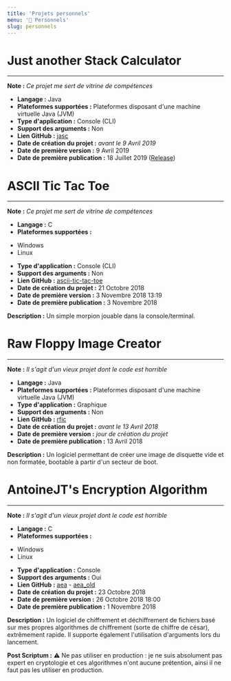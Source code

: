 ```yaml
---
title: 'Projets personnels'
menu: '👤 Personnels'
slug: personnels
---
```


# Just another Stack Calculator
___
**Note :** _Ce projet me sert de vitrine de compétences_
* **Langage :** Java
* **Plateformes supportées :** Plateformes disposant d'une machine virtuelle Java (JVM)
* **Type d'application :** Console (CLI)
* **Support des arguments :** Non
* **Lien GitHub :** [jasc](https://github.com/AntoineJT/)
* **Date de création du projet :** _avant le 9 Avril 2019_
* **Date de première version :** 9 Avril 2019
* **Date de première publication :** 18 Juillet 2019 ([Release](https://github.com/AntoineJT/jasc/releases/tag/v0.3.5))

# ASCII Tic Tac Toe
___
**Note :** _Ce projet me sert de vitrine de compétences_
* **Langage :** C
* **Plateformes supportées :**
<ul>
    <li>Windows</li>
    <li>Linux</li>
</ul>

* **Type d'application :** Console (CLI)
* **Support des arguments :** Non
* **Lien GitHub :** [ascii-tic-tac-toe](https://github.com/AntoineJT/ascii-tic-tac-toe)
* **Date de création du projet :** 21 Octobre 2018
* **Date de première version :** 3 Novembre 2018 13:19
* **Date de première publication :** 3 Novembre 2018

**Description :** Un simple morpion jouable dans la console/terminal.

# Raw Floppy Image Creator
___
**Note :** _Il s'agit d'un vieux projet dont le code est horrible_
* **Langage :** Java
* **Plateformes supportées :** Plateformes disposant d'une machine virtuelle Java (JVM)
* **Type d'application :** Graphique
* **Support des arguments :** Non
* **Lien GitHub :** [rfic](https://github.com/AntoineJT/rfic)
* **Date de création du projet :** _avant le 13 Avril 2018_
* **Date de première version :** _jour de création du projet_
* **Date de première publication :** 13 Avril 2018

**Description :** Un logiciel permettant de créer une image de disquette vide et non formatée, bootable à partir d'un secteur de boot.

# AntoineJT's Encryption Algorithm
___
**Note :** _Il s'agit d'un vieux projet dont le code est horrible_
* **Langage :** C
* **Plateformes supportées :**
<ul>
    <li>Windows</li>
    <li>Linux</li>
</ul>

* **Type d'application :** Console
* **Support des arguments :** Oui
* **Lien GitHub :** [aea](https://github.com/AntoineJT/aea) - [aea_old](https://github.com/AntoineJT/aea_old)
* **Date de création du projet :** 23 Octobre 2018
* **Date de première version :** 26 Octobre 2018 18:00
* **Date de première publication :** 1 Novembre 2018

**Description :** Un logiciel de chiffrement et déchiffrement de fichiers basé sur mes propres algorithmes de chiffrement (sorte de chiffre de césar), extrêmement rapide. Il supporte également l'utilisation d'arguments lors du lancement. 

**Post Scriptum :** ⚠️ Ne pas utiliser en production : je ne suis absolument pas expert en cryptologie et ces algorithmes n'ont aucune prétention, ainsi il ne faut pas les utiliser en production.
